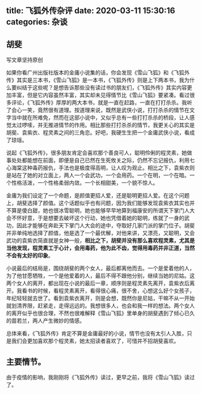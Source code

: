 title: 飞狐外传杂评
date: 2020-03-11 15:30:16
categories: 杂谈
---

## 胡斐

写文章坚持原创

如果你看广州出版社版本的金庸小说集的话，你会发现《雪山飞狐》和《飞狐外传》其实是三本书，《雪山飞狐》是一本书，《飞狐外传》则是上下两本书，我为什么要纠结于这些呢？是想告诉那些没有读过书的朋友们，《飞狐外传》其实内容更加丰富，但是它内容虽然丰富，其实却未见得情节比《雪山飞狐》要紧凑。看过很多评论，《飞狐外传》厚厚的两大本书，就是一直在赶路，一直在打打杀杀。我听了会心一笑，竟然很有道理。按道理来说，既然是武侠小说，打打杀杀的情节在文字当中就在所难免，然而在这部小说中，又似乎总有一些打打杀杀的桥段，让人感觉太过啰嗦，并无推进情节的作用。相比那些打打杀杀的情节，我更关心的其实是胡斐、袁紫衣、程灵素之间的三角恋。好吧，我硬生生把一个金庸武侠小说，看成了琼瑶。

说起《飞狐外传》，很多朋友肯定会喜欢那个善良可人，聪明伶俐的程灵素，她做事处处都能想在前面，即便是自己已然在生死攸关之际，仍然不忘记报仇，利用七心海棠这种毒药报仇，手法也是极度得高明，让人叹为观止。相比之下，袁紫衣则是站在了她的对立面上，两人一个会武功，一个会用药。一个在明，一个在暗。一个性格活泼，一个性格柔弱内敛。一个长相甜美，一个貌不惊人。

金庸为我们设定了一个命题，是颜值更招人爱，还是聪明更招人爱。在这个问题上，胡斐选择了颜值。这个话题似乎也有问题，因为我们能够发现袁紫衣其实也并不算是傻白甜，她也很冰雪聪明，她也能够早早地算到福康安的所谓天下掌门人大会不怀好意，于是想要去破坏这个行动，她也凭借着她的聪明，练就了一身的武功，因此才能够在奔赴天下掌门人大会的途中，夺取好几家门派的掌门位子。胡斐并非单纯地选择了颜值，他是选了一个最优解，对他来讲，又漂亮，又聪明，又会武功的袁紫衣简直就是女神一般，**相比之下，胡斐并没有那么喜欢程灵素，尤其是当他发现，程灵素工于心计，会用毒药，他为此不齿，觉得用毒药并非正道，当然不会有太好的印象**。

小说最后的结局是，围绕胡斐的两个女人，最后都离他而去。一个是爱着他的人，为了他甘愿牺牲，一个是他爱着的人，最后不得不跟他分别，继续当她的尼姑。这两个女人的离开，都出现在小说的最后一章，顺序则是程灵素先离开，袁紫衣后离开。我看书的时候，看程灵素离开，看得很心痛，很不舍，心想这么好个女孩子，年纪轻轻就去世了。看到袁紫衣离开，则是会想，既然你是尼姑，干嘛不从一开始就划清界限，赶紧走，走得远远的。我想很多人，也会和我一样的想法。两个女人的离开似乎也很合理，不然也很难解释《雪山飞狐》里单身的胡斐遇到了倾心已久的苗若兰，两人产生微妙的情感。

总体来看，《飞狐外传》肯定不算是金庸最好的小说，情节也没有太引人入胜，只是我们会更加喜欢那个程灵素，她太招读者喜欢了，可惜并不招胡斐喜欢。

## 主要情节。


由于疫情的影响，我刚刚将《飞狐外传》读过，更早之前，我将《雪山飞狐》读过了。
